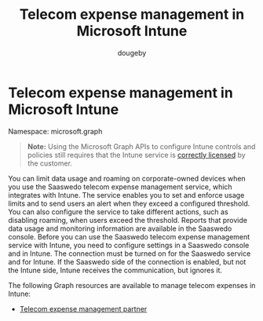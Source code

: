 ﻿---
title: "Telecom expense management in Microsoft Intune"
description: "You can limit data usage and roaming on corporate-owned devices when you use the Saaswedo telecom expense management service, which integrates with Intune. The service enables you to set and enforce usage limits and to send users an alert when they exceed a configured threshold. You can also configure the service to take different actions, such as disabling roaming, when users exceed the threshold. Reports that provide data usage and monitoring information are available in the Saaswedo console. Before you can use the Saaswedo telecom expense management service with Intune, you need to configure settings in a Saaswedo console and in Intune. The connection must be turned on for the Saaswedo service and for Intune. If the Saaswedo side of the connection is enabled, but not the Intune side, Intune receives the communication, but ignores it."
localization_priority: Normal
author: "dougeby"
ms.prod: "intune"
doc_type: conceptualPageType
---

# Telecom expense management in Microsoft Intune

Namespace: microsoft.graph

> **Note:** Using the Microsoft Graph APIs to configure Intune controls and policies still requires that the Intune service is [correctly licensed](https://www.microsoft.com/en-us/cloud-platform/microsoft-intune-pricing) by the customer.

You can limit data usage and roaming on corporate-owned devices when you use the Saaswedo telecom expense management service, which integrates with Intune. The service enables you to set and enforce usage limits and to send users an alert when they exceed a configured threshold. You can also configure the service to take different actions, such as disabling roaming, when users exceed the threshold. Reports that provide data usage and monitoring information are available in the Saaswedo console. Before you can use the Saaswedo telecom expense management service with Intune, you need to configure settings in a Saaswedo console and in Intune. The connection must be turned on for the Saaswedo service and for Intune. If the Saaswedo side of the connection is enabled, but not the Intune side, Intune receives the communication, but ignores it.

The following Graph resources are available to manage telecom expenses in Intune:  

- [Telecom expense management partner](intune-tem-telecomexpensemanagementpartner.md)
